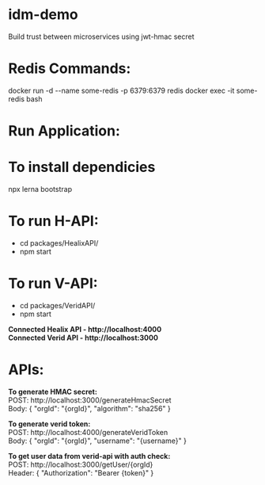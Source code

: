 # idm-demo
Build trust between microservices using jwt-hmac secret

# Redis Commands:
docker run -d --name some-redis -p 6379:6379 redis
docker exec -it some-redis bash

# Run Application:
# To install dependicies
npx lerna bootstrap

# To run H-API:
 - cd packages/HealixAPI/
 - npm start

# To run V-API:
 - cd packages/VeridAPI/
 - npm start

**Connected Healix API - http://localhost:4000** <br />
**Connected Verid API - http://localhost:3000** <br />

# APIs:
**To generate HMAC secret:** <br />
POST: http://localhost:3000/generateHmacSecret <br />
Body: {
    "orgId": "{orgId}",
    "algorithm": "sha256"
}

**To generate verid token:** <br />
POST: http://localhost:4000/generateVeridToken <br />
Body: {
    "orgId": "{orgId}",
    "username": "{username}"
}

**To get user data from verid-api with auth check:** <br />
POST: http://localhost:3000/getUser/{orgId} <br />
Header: {
    "Authorization": "Bearer {token}"
}
